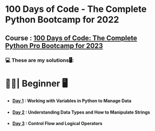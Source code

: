 # 100 Days of Code - The Complete Python Bootcamp for 2022

## Course : [100 Days of Code: The Complete Python Pro Bootcamp for 2023](https://www.udemy.com/course/100-days-of-code/)
### :computer: These are my solutions:desktop_computer::


# :man_student:| Beginner :desktop_computer:

- #### [Day 1](https://github.com/ShivankUdayawal/100-Days-of-Code-Python/tree/main/Day%201) : Working with Variables in Python to Manage Data
- #### [Day 2](https://github.com/ShivankUdayawal/100-Days-of-Code-Python/tree/main/Day%202) : Understanding Data Types and How to Manipulate Strings
- #### [Day 3](https://github.com/ShivankUdayawal/100-Days-of-Code-Python/tree/main/Day%203) : Control Flow and Logical Operators

